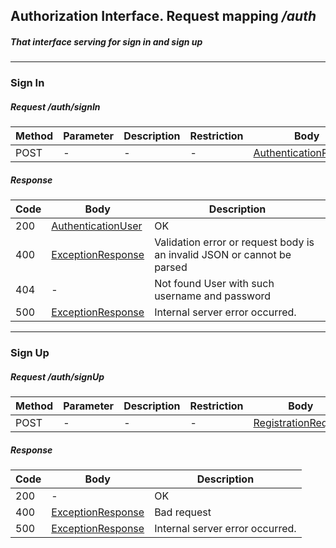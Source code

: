 ## Authorization Interface. Request mapping <em>/auth</em>
##### That interface serving for sign in and sign up

___
### Sign In
##### Request /auth/signIn
Method | Parameter | Description | Restriction | Body | Description | Restriction
------------ | ------------- | ------------- | ------------- | ------------- | ------------- | -------------
POST | - | - | - | [AuthenticationRequest](../model/AuthenticationRequest.md) | - | -

##### Response
Code | Body | Description
------------ | ------------- | -------------
200 | [AuthenticationUser](../model/AuthenticationUser.md) | OK
400 | [ExceptionResponse](../model/ExceptionResponse.md) | Validation error or request body is an invalid JSON or cannot be parsed
404 | - | Not found User with such username and password
500 | [ExceptionResponse](../model/ExceptionResponse.md) | Internal server error occurred.

___
### Sign Up
##### Request /auth/signUp
Method | Parameter | Description | Restriction | Body | Description | Restriction
------------ | ------------- | ------------- | ------------- | ------------- | ------------- | -------------
POST | - | - | - | [RegistrationRequest](../model/RegistrationRequest.md) | - | -

##### Response
Code | Body | Description
------------ | ------------- | -------------
200 | - | OK
400 | [ExceptionResponse](../model/ExceptionResponse.md) | Bad request
500 | [ExceptionResponse](../model/ExceptionResponse.md) | Internal server error occurred.
